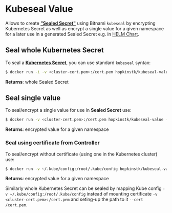 # Kubeseal Value
Allows to create [**"Sealed Secret"**](https://github.com/bitnami-labs/sealed-secrets) using Bitnami `kubeseal` by encrypting Kubernetes Secret
as well as encrypt a single value for a given namespace for a later use in a generated Sealed Secret e.g. in [HELM Chart](https://docs.helm.sh/developing_charts).

## Seal whole Kubernetes Secret

To seal a [**Kubernetes Secret**](https://kubernetes.io/docs/concepts/configuration/secret/), you can use standard `kubeseal` syntax:
```bash
$ docker run -i -v <cluster-cert.pem>:/cert.pem hopkinstk/kubeseal-value --cert /cert.pem -n <namespace> < <secret.yaml>
```
**Returns**: whole Sealed Secret


## Seal single value

To seal/encrypt a single value for use in **Sealed Secret** use:
```bash
$ docker run -v <cluster-cert.pem>:/cert.pem hopkinstk/kubeseal-value --cert /cert.pem -n <namespace> --secret-name <name-of-the-secret> --value <value-to-encrypt>
```
**Returns**: encrypted value for a given namespace


### Seal using certificate from Controller

To seal/encrypt without certificate (using one in the Kubernetes cluster) use:
```bash
$ docker run -v ~/.kube/config:/root/.kube/config hopkinstk/kubeseal-value -n <namespace> --secret-name <name-of-the-secret> --value <value-to-encrypt>
```
**Returns**: encrypted value for a given namespace

Similarly whole Kubernetes Secret can be sealed by mapping Kube config `-v ~/.kube/config:/root/.kube/config` instead of mounting certificate `-v <cluster-cert.pem>:/cert.pem` and seting-up the path to it `--cert /cert.pem`.

